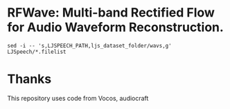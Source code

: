 # RFWave: Multi-band Rectified Flow for Audio Waveform Reconstruction.

`sed -i -- 's,LJSPEECH_PATH,ljs_dataset_folder/wavs,g' LJSpeech/*.filelist`

# Thanks

This repository uses code from Vocos, audiocraft 